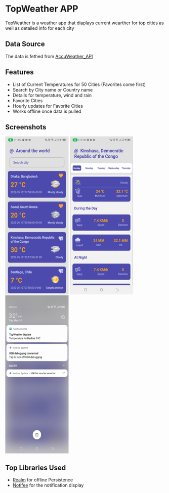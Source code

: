 # TopWeather APP

TopWeather is a weather app that diaplays current wearther for top cities
as well as detailed info for each city

## Data Source

The data is fethed from [AccuWeather_API](https://developer.accuweather.com/)

## Features
 * List of Current Temperatures for 50 Cities (Favorites come first)
 * Search by City name or Country name
 * Details for temperature, wind and rain
 * Favorite Cities
 * Hourly updates for Favorite Cities
 * Works offline once data is pulled

 ## Screenshots

 <img src="assets/topcities.jpg" alt="Top Cities" width="200" height="500"/>
 <img src="assets/details.jpg" alt="Top Cities" width="200" height="500"/>
 <img src="assets/notification.jpg" alt="Top Cities" width="200" height="500"/>


## Top Libraries Used

 * [Realm](https://www.mongodb.com/docs/realm/sdk/react-native/) for offline Persistence
 * [Notifee](https://notifee.app/react-native/docs) for the notification display

